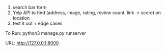 1. search bar form
2. Yelp API to find (address, image, rating, review count, link -> score) on location
3. test it out + edge cases

To Run:
python3 manage.py runserver

URL: http://127.0.0.1:8000
